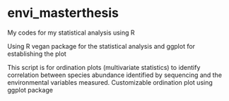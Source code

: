 # envi_masterthesis
My codes for my statistical analysis using R

Using R vegan package for the statistical analysis and
ggplot for establishing the plot

This script is for ordination plots (multivariate statistics) to identify correlation between
species abundance identified by sequencing and the environmental variables measured. Customizable ordination plot using
ggplot package
